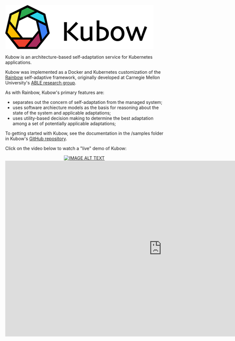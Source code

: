 ![Kubow Logo](/images/kubow-logo-right.png)

Kubow is an architecture-based self-adaptation service for Kubernetes applications. 

Kubow was implemented as a Docker and Kubernetes customization of the [Rainbow](https://github.com/cmu-able/rainbow) self-adaptive framework, originally developed at Carnegie Mellon University's [ABLE research group](https://www.cs.cmu.edu/~able/). 

As with Rainbow, Kubow's primary features are:

* separates out the concern of self-adaptation from the managed system;
* uses software archiecture models as the basis for reasoning about the state of the system and applicable adaptations;
* uses utility-based decision making to determine the best adaptation among a set of potentially applicable adaptations;

To getting started with Kubow, see the documentation in the /samples folder in Kubow's [GitHub repository](https://github.com/ppgia-unifor/kubow/).

Click on the video below to watch a "live" demo of Kubow:

<div align="center">
  <a href="https://www.youtube.com/watch?v=tgXI6_gjmUI"><img src="https://img.youtube.com/vi/tgXI6_gjmUI/1.jpg" alt="IMAGE ALT TEXT"></a>
</div>

<iframe width="995" height="560" src="https://www.youtube.com/embed/tgXI6_gjmUI" frameborder="0" allow="accelerometer; autoplay; encrypted-media; gyroscope; picture-in-picture" allowfullscreen></iframe>

